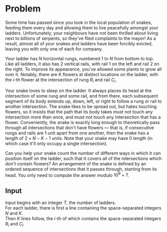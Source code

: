 # Problem

Some time has passed since you took in the local population of snakes, feeding them every day and allowing them to live peacefully amongst your ladders. Unfortunately, your neighbours have not been thrilled about living next to billions of serpents, so they've filed complaints to the mayor! As a result, almost all of your snakes and ladders have been forcibly evicted, leaving you with only one of each for company.

Your ladder has $N$ horizontal rungs, numbered $1$ to $N$ from bottom to top. Like all ladders, it also has 2 vertical rails, with rail 1 on the left and rail 2 on the right. To improve its appearance, you've allowed some plants to grow all over it. Notably, there are K flowers at distinct locations on the ladder, with the $i$-th flower at the intersection of rung $R_i$ and rail $C_i$.

Your snake loves to sleep on the ladder. It always places its head at the intersection of some rung and some rail, and from there, each subsequent segment of its body extends up, down, left, or right to follow a rung or rail to another intersection. The snake likes to be spread out, but hates touching flowers, so it insists that the path that its body takes must not touch any intersection more than once, and must not touch any intersection that has a flower. Conveniently, the snake is exactly long enough to theoretically pass through all intersections that don't have flowers — that is, if consecutive rungs and rails are 1 unit apart from one another, then the snake has a length of $2 \times N - K - 1$ units. Note that your snake may have 0 length (in which case it'll only occupy a single intersection).

Can you help your snake count the number of different ways in which it can position itself on the ladder, such that it covers all of the intersections which don't contain flowers? An arrangement of the snake is defined by an ordered sequence of intersections that it passes through, starting from its head. You only need to compute the answer modulo $10^9 + 7$.

## Input

Input begins with an integer $T$, the number of ladders.  
For each ladder, there is first a line containing the space-separated integers $N$ and $K$.  
Then $K$ lines follow, the $i$-th of which contains the space-separated integers $R_i$ and $C_i$.
